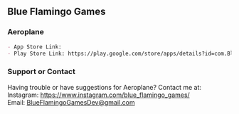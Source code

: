 ## Blue Flamingo Games


### Aeroplane

```markdown
- App Store Link: 
- Play Store Link: https://play.google.com/store/apps/details?id=com.BlueFlamingoGames.Aeroplane
```

### Support or Contact

Having trouble or have suggestions for Aeroplane?
Contact me at:  
Instagram: https://www.instagram.com/blue_flamingo_games/  
Email: BlueFlamingoGamesDev@gmail.com
